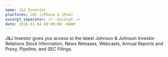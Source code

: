 ```yaml
---
name: J&J Investor
platforms: iOS (iPhone & iPad)
excerpt_separator: <!--excerpt-->
date: 2016-01-04 00:00:00 -0400
---
```


J&J Investor gives you access to the latest Johnson & Johnson Investor Relations Stock Information, News Releases, Webcasts, Annual Reports and Proxy, Pipeline, and SEC Filings.
